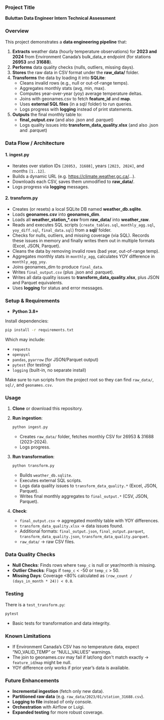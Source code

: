 ### Project Title
**Buluttan Data Engineer Intern Technical Assessment**

### Overview
This project demonstrates a **data engineering pipeline** that:

1. **Extracts** weather data (hourly temperature observations) for **2023 and 2024** from Environment Canada’s bulk_data_e endpoint (for stations **26953** and **31688**).
2. **Performs** data quality checks (nulls, outliers, missing days).
3. **Stores** the raw data in CSV format under the **raw_data/** folder.
4. **Transforms** the data by loading it into **SQLite**:
   - Cleans invalid rows (e.g., null or out-of-range temps).
   - Aggregates monthly stats (avg, min, max).
   - Computes year-over-year (yoy) average temperature deltas.
   - Joins with geonames.csv to fetch **feature_id** and **map**.
   - Uses **external SQL files** (in a sql/ folder) to run queries.
   - Logs progress with **logging** instead of print statements.
5. **Outputs** the final monthly table to:
   - **final_output.csv** (and also .json and .parquet)
   - Logs quality issues into **transform_data_quality.xlsx** (and also .json and .parquet)

### Data Flow / Architecture

#### 1. ingest.py
- Iterates over station IDs `[26953, 31688]`, years `[2023, 2024]`, and months `[1..12]`.
- Builds a dynamic URL (e.g. https://climate.weather.gc.ca/...).
- Downloads each CSV, saves them unmodified to **raw_data/**.
- Logs progress via **logging** messages.

#### 2. transform.py
- Creates (or resets) a local SQLite DB named **weather_db.sqlite**.
- Loads **geonames.csv** into **geonames_dim**.
- Loads all **weather_station_*.csv** from **raw_data/** into **weather_raw**.
- Reads and executes SQL scripts (`create_tables.sql`, `monthly_agg.sql`, `yoy_diff.sql`, `final_data.sql`) from a **sql/** folder.
- Checks for nulls, outliers, and missing coverage (via SQL). Records these issues in memory and finally writes them out in multiple formats (Excel, JSON, Parquet).
- Cleans the data by removing invalid rows (bad year, out-of-range temp).
- Aggregates monthly stats in `monthly_agg`, calculates YOY difference in `monthly_agg_yoy`.
- Joins geonames_dim to produce `final_data`.
- Writes `final_output.csv` (plus .json and .parquet).
- Writes all data quality issues to **transform_data_quality.xlsx**, plus JSON and Parquet equivalents.
- Uses **logging** for status and error messages.

### Setup & Requirements
- **Python 3.8+**

Install dependencies:
```bash
pip install -r requirements.txt
```
Which may include:
- `requests`
- `openpyxl`
- `pandas`, `pyarrow` (for JSON/Parquet output)
- `pytest` (for testing)
- `logging` (built-in, no separate install)

Make sure to run scripts from the project root so they can find `raw_data/`, `sql/`, and `geonames.csv`.

### Usage

1. **Clone** or download this repository.
2. **Run ingestion**:
   ```bash
   python ingest.py
   ```
   - Creates `raw_data/` folder, fetches monthly CSV for 26953 & 31688 (2023–2024).
   - Logs progress.

3. **Run transformation**:
   ```bash
   python transform.py
   ```
   - Builds `weather_db.sqlite`.
   - Executes external SQL scripts.
   - Logs data quality issues to `transform_data_quality.*` (Excel, JSON, Parquet).
   - Writes final monthly aggregates to `final_output.*` (CSV, JSON, Parquet).

4. **Check**:
   - `final_output.csv` → aggregated monthly table with YOY differences.
   - `transform_data_quality.xlsx` → data issues found.
   - Additional formats: `final_output.json`, `final_output.parquet`, `transform_data_quality.json`, `transform_data_quality.parquet`.
   - `raw_data/` → raw CSV files.

### Data Quality Checks
- **Null Checks**: Finds rows where `temp_c` is null or year/month is missing.  
- **Outlier Checks**: Flags if `temp_c` < -50 or `temp_c` > 50.  
- **Missing Days**: Coverage <80% calculated as `(row_count / (days_in_month * 24)) < 0.8`.

### Testing
There is a `test_transform.py`:
```bash
pytest
```
- Basic tests for transformation and data integrity.

### Known Limitations
- If Environment Canada’s CSV has no temperature data, expect “NO_VALID_TEMP” or “NULL_VALUES” warnings.
- The join to geonames.csv may fail if lat/long don't match exactly → `feature_id`/`map` might be null.
- YOY difference only works if prior year’s data is available.

### Future Enhancements
- **Incremental ingestion** (fetch only new data).
- **Partitioned raw data** (e.g. `raw_data/2023/01/station_31688.csv`).
- **Logging to file** instead of only console.
- **Orchestration** with Airflow or Luigi.
- **Expanded testing** for more robust coverage.

